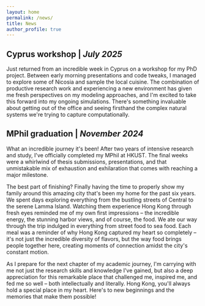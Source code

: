 ```yaml
---
layout: home
permalink: /news/
title: News
author_profile: true
---
```


## Cyprus workshop | *July 2025*

Just returned from an incredible week in Cyprus on a workshop for my PhD project. Between early morning presentations and code tweaks, I managed to explore some of Nicosia and sample the local cuisine. The combination of productive research work and experiencing a new environment has given me fresh perspectives on my modeling approaches, and I'm excited to take this forward into my ongoing simulations. There's something invaluable about getting out of the office and seeing firsthand the complex natural systems we're trying to capture computationally.

## MPhil graduation | *November 2024*

What an incredible journey it's been! After two years of intensive research and study, I've officially completed my MPhil at HKUST. The final weeks were a whirlwind of thesis submissions, presentations, and that unmistakable mix of exhaustion and exhilaration that comes with reaching a major milestone.

The best part of finishing? Finally having the time to properly show my family around this amazing city that's been my home for the past six years. We spent days exploring everything from the bustling streets of Central to the serene Lamma Island. Watching them experience Hong Kong through fresh eyes reminded me of my own first impressions – the incredible energy, the stunning harbor views, and of course, the food. We ate our way through the trip indulged in everything from street food to sea food. Each meal was a reminder of why Hong Kong captured my heart so completely – it's not just the incredible diversity of flavors, but the way food brings people together here, creating moments of connection amidst the city's constant motion.

As I prepare for the next chapter of my academic journey, I'm carrying with me not just the research skills and knowledge I've gained, but also a deep appreciation for this remarkable place that challenged me, inspired me, and fed me so well – both intellectually and literally. Hong Kong, you'll always hold a special place in my heart. Here's to new beginnings and the memories that make them possible!